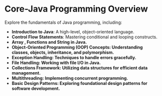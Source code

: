 <div class="repo-description">
    <h1>Core-Java Programming Overview</h1>
    <p>Explore the fundamentals of Java programming, including:</p>
    <ul>
        <li><strong>Introduction to Java</strong>: A high-level, object-oriented language.</li>
        <li><strong>Control Flow Statements</strong>: Mastering conditional and looping constructs.</li>
         <li><strong>Array , Functions and String in Java.</li>
        <li><strong>Object-Oriented Programming (OOP) Concepts</strong>: Understanding classes, objects, inheritance, and polymorphism.</li>
        <li><strong>Exception Handling</strong>: Techniques to handle errors gracefully.</li>
        <li><strong>File Handling</strong>: Working with file I/O in Java.</li>
        <li><strong>Collections Framework</strong>: Utilizing data structures for efficient data management.</li>
        <li><strong>Multithreading</strong>: Implementing concurrent programming.</li>
        <li><strong>Basic Design Patterns</strong>: Exploring foundational design patterns for software development.</li>
    </ul>
</div>

